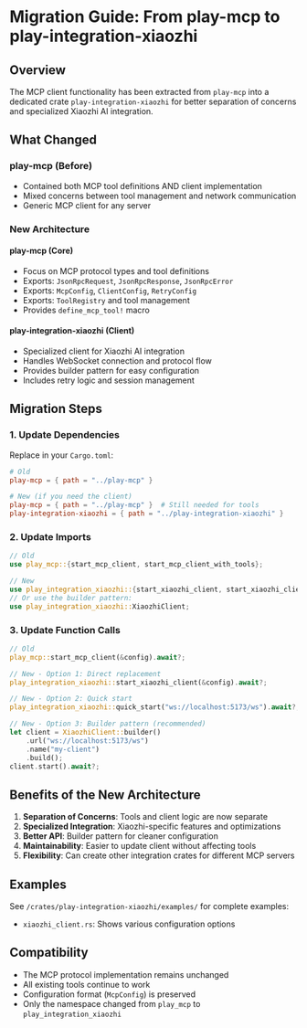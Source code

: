 # Migration Guide: From play-mcp to play-integration-xiaozhi

## Overview

The MCP client functionality has been extracted from `play-mcp` into a dedicated crate `play-integration-xiaozhi` for better separation of concerns and specialized Xiaozhi AI integration.

## What Changed

### play-mcp (Before)
- Contained both MCP tool definitions AND client implementation
- Mixed concerns between tool management and network communication
- Generic MCP client for any server

### New Architecture

#### play-mcp (Core)
- Focus on MCP protocol types and tool definitions
- Exports: `JsonRpcRequest`, `JsonRpcResponse`, `JsonRpcError`
- Exports: `McpConfig`, `ClientConfig`, `RetryConfig`
- Exports: `ToolRegistry` and tool management
- Provides `define_mcp_tool!` macro

#### play-integration-xiaozhi (Client)
- Specialized client for Xiaozhi AI integration
- Handles WebSocket connection and protocol flow
- Provides builder pattern for easy configuration
- Includes retry logic and session management

## Migration Steps

### 1. Update Dependencies

Replace in your `Cargo.toml`:
```toml
# Old
play-mcp = { path = "../play-mcp" }

# New (if you need the client)
play-mcp = { path = "../play-mcp" }  # Still needed for tools
play-integration-xiaozhi = { path = "../play-integration-xiaozhi" }
```

### 2. Update Imports

```rust
// Old
use play_mcp::{start_mcp_client, start_mcp_client_with_tools};

// New
use play_integration_xiaozhi::{start_xiaozhi_client, start_xiaozhi_client_with_tools};
// Or use the builder pattern:
use play_integration_xiaozhi::XiaozhiClient;
```

### 3. Update Function Calls

```rust
// Old
play_mcp::start_mcp_client(&config).await?;

// New - Option 1: Direct replacement
play_integration_xiaozhi::start_xiaozhi_client(&config).await?;

// New - Option 2: Quick start
play_integration_xiaozhi::quick_start("ws://localhost:5173/ws").await?;

// New - Option 3: Builder pattern (recommended)
let client = XiaozhiClient::builder()
    .url("ws://localhost:5173/ws")
    .name("my-client")
    .build();
client.start().await?;
```

## Benefits of the New Architecture

1. **Separation of Concerns**: Tools and client logic are now separate
2. **Specialized Integration**: Xiaozhi-specific features and optimizations
3. **Better API**: Builder pattern for cleaner configuration
4. **Maintainability**: Easier to update client without affecting tools
5. **Flexibility**: Can create other integration crates for different MCP servers

## Examples

See `/crates/play-integration-xiaozhi/examples/` for complete examples:
- `xiaozhi_client.rs`: Shows various configuration options

## Compatibility

- The MCP protocol implementation remains unchanged
- All existing tools continue to work
- Configuration format (`McpConfig`) is preserved
- Only the namespace changed from `play_mcp` to `play_integration_xiaozhi`